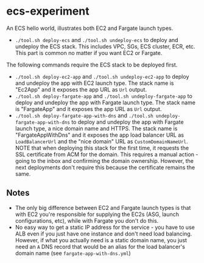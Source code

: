 # ecs-experiment

An ECS hello world, illustrates both EC2 and Fargate launch types.

* `./tool.sh deploy-ecs` and `./tool.sh undeploy-ecs` to deploy and undeploy the ECS stack. This includes VPC, SGs, ECS cluster, ECR, etc. This part is common no matter if you want EC2 or Fargate.

The following commands require the ECS stack to be deployed first.

* `./tool.sh deploy-ec2-app` and `./tool.sh undeploy-ec2-app` to deploy and undeploy the app with EC2 launch type. The stack name is "Ec2App" and it exposes the app URL as `Url` output.
* `./tool.sh deploy-fargate-app` and `./tool.sh undeploy-fargate-app` to deploy and undeploy the app with Fargate launch type. The stack name is "FargateApp" and it exposes the app URL as `Url` output.
* `./tool.sh deploy-fargate-app-with-dns` and `./tool.sh undeploy-fargate-app-with-dns` to deploy and undeploy the app with Fargate launch type, a nice domain name and HTTPS. The stack name is "FargateAppWithDns" and it exposes the app load balancer URL as `LoadBalancerUrl` and the "nice domain" URL as `CustomDomainNameUrl`. NOTE that when deploying this stack for the first time, it requests the SSL certificate from ACM for the domain. This requires a manual action - going to the inbox and confirming the domain ownership. However, the next deployments don't require this because the certificate remains the same.

## Notes

* The only big difference between EC2 and Fargate launch types is that with EC2 you're responsible for supplying the EC2s (ASG, launch configurations, etc), while with Fargate you don't do this.
* No easy way to get a static IP address for the service - you have to use ALB even if you just have one instance and don't need load balancing. However, if what you actually need is a static domain name, you just need an `A` DNS record that would be an alias for the load balancer's domain name (see `fargate-app-with-dns.yml`)
